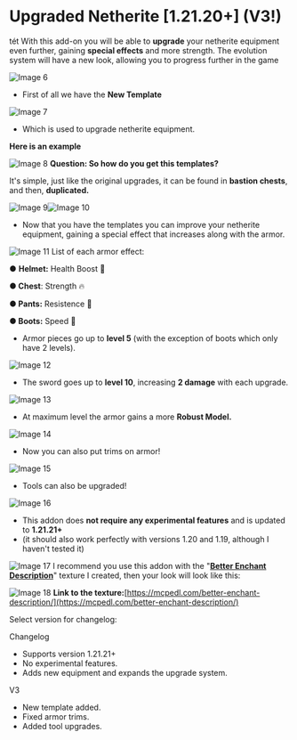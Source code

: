 # Upgraded Netherite \[1.21.20+\] (V3!)
tét
With this add-on you will be able to **upgrade** your netherite equipment even further, gaining **special effects** and more strength. The evolution system will have a new look, allowing you to progress further in the game

![Image 6](https://r2.mcpedl.com/submissions/225335/images/upgraded-netherite-12120_2.png)

*   First of all we have the **New Template**

![Image 7](https://r2.mcpedl.com/submissions/227014/images/upgraded-netherite-12120-v3_2.png)

*   Which is used to upgrade netherite equipment.

**Here is an example**

![Image 8](https://r2.mcpedl.com/submissions/227014/images/upgraded-netherite-12120-v3_3.png) **Question: So how do you get this templates?**

It's simple, just like the original upgrades, it can be found in **bastion chests**, and then, **duplicated.**

![Image 9](https://r2.mcpedl.com/submissions/227014/images/upgraded-netherite-12120-v3_4.png)![Image 10](https://r2.mcpedl.com/submissions/227014/images/upgraded-netherite-12120-v3_5.png)

*   Now that you have the templates you can improve your netherite equipment, gaining a special effect that increases along with the armor.

![Image 11](https://r2.mcpedl.com/submissions/227014/images/upgraded-netherite-12120-v3_6.png) List of each armor effect:

● **Helmet:** Health Boost 💓

**● Chest**: Strength 🔥

**● Pants:** Resistence 🔩

**● Boots:** Speed 🐇

*   Armor pieces go up to **level 5** (with the exception of boots which only have 2 levels).

![Image 12](https://r2.mcpedl.com/submissions/225069/images/skill-equipments-v2_2.png)

*   The sword goes up to **level 10**, increasing **2 damage** with each upgrade.

![Image 13](https://r2.mcpedl.com/submissions/225069/images/skill-equipments-v2_3.png)

*   At maximum level the armor gains a more **Robust Model.**

![Image 14](https://r2.mcpedl.com/submissions/225069/images/skill-equipments-v2_4.png)

*   Now you can also put trims on armor!

![Image 15](https://r2.mcpedl.com/submissions/227014/images/upgraded-netherite-12120-v3_7.png)

*   Tools can also be upgraded!

![Image 16](https://r2.mcpedl.com/submissions/227014/images/upgraded-netherite-12120-v3_8.png)

*   This addon does **not require any experimental features** and is updated to **1.21.21+**
*   (it should also work perfectly with versions 1.20 and 1.19, although I haven't tested it)

![Image 17](https://r2.mcpedl.com/submissions/224956/images/skill-equipments-v2_8.png) I recommend you use this addon with the "[**Better Enchant Description**](https://mcpedl.com/better-enchant-description/)" texture I created, then your look will look like this:

![Image 18](https://r2.mcpedl.com/submissions/224956/images/skill-equipments-v2_9.png) **Link to the texture:**[https://mcpedl.com/better-enchant-description/](https://mcpedl.com/better-enchant-description/)

Select version for changelog:

Changelog

*   Supports version 1.21.21+
*   No experimental features.
*   Adds new equipment and expands the upgrade system.

V3

*   New template added.
*   Fixed armor trims.
*   Added tool upgrades.